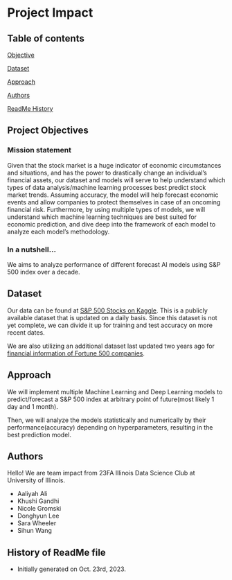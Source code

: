 # Project Impact
## Table of contents
[Objective](#project-objectives)

[Dataset](#dataset)

[Approach](#apporach)

[Authors](#authors)

[ReadMe History](#history-of-readMe-file)

## Project Objectives
### Mission statement
Given that the stock market is a huge indicator of economic circumstances and situations, and has the power to drastically change an individual’s financial assets, our dataset and models will serve to help understand which types of data analysis/machine learning processes best predict stock market trends. Assuming accuracy, the model will help forecast economic events and allow companies to protect themselves in case of an oncoming financial risk. Furthermore, by using multiple types of models, we will understand which machine learning techniques are best suited for economic prediction, and dive deep into the framework of each model to analyze each model’s methodology.

### In a nutshell...
We aims to analyze performance of different forecast AI models using S&P 500 index over a decade.

## Dataset
Our data can be found at [S&P 500 Stocks on Kaggle](https://www.kaggle.com/datasets/andrewmvd/sp-500-stocks).
This is a publicly available dataset that is updated on a daily basis. Since this dataset is not yet complete, we can divide it up for training and test accuracy on more recent dates.

We are also utilizing an additional dataset last updated two years ago for [financial information of Fortune 500 companies](https://www.kaggle.com/datasets/paytonfisher/sp-500-companies-with-financial-information).

## Approach
We will implement multiple Machine Learning and Deep Learning models to predict/forecast a S&P 500 index at arbitrary point of future(most likely 1 day and 1 month).

Then, we will analyze the models statistically and numerically by their performance(accuracy) depending on hyperparameters, resulting in the best prediction model.

## Authors
Hello! We are team impact from 23FA Illinois Data Science Club at University of Illinois.
* Aaliyah Ali
* Khushi Gandhi
* Nicole Gromski
* Donghyun Lee
* Sara Wheeler
* Sihun Wang

## History of ReadMe file
* Initially generated on Oct. 23rd, 2023.
